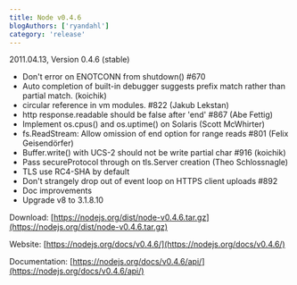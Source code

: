 ```yaml
---
title: Node v0.4.6
blogAuthors: ['ryandahl']
category: 'release'
---
```


2011.04.13, Version 0.4.6 (stable)

* Don't error on ENOTCONN from shutdown() #670
* Auto completion of built-in debugger suggests prefix match rather than partial match. (koichik)
* circular reference in vm modules. #822 (Jakub Lekstan)
* http response.readable should be false after 'end' #867 (Abe Fettig)
* Implement os.cpus() and os.uptime() on Solaris (Scott McWhirter)
* fs.ReadStream: Allow omission of end option for range reads #801 (Felix Geisendörfer)
* Buffer.write() with UCS-2 should not be write partial char #916 (koichik)
* Pass secureProtocol through on tls.Server creation (Theo Schlossnagle)
* TLS use RC4-SHA by default
* Don't strangely drop out of event loop on HTTPS client uploads #892
* Doc improvements
* Upgrade v8 to 3.1.8.10

Download: [https://nodejs.org/dist/node-v0.4.6.tar.gz](https://nodejs.org/dist/node-v0.4.6.tar.gz)

Website: [https://nodejs.org/docs/v0.4.6/](https://nodejs.org/docs/v0.4.6/)

Documentation: [https://nodejs.org/docs/v0.4.6/api/](https://nodejs.org/docs/v0.4.6/api/)
